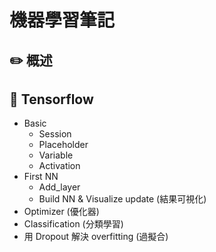 # 機器學習筆記

## :pencil2: 概述

## :closed_book: Tensorflow
  + Basic
  	+ Session
  	+ Placeholder
  	+ Variable
  	+ Activation
  + First NN
  	+ Add_layer
  	+ Build NN & Visualize update (結果可視化)
  + Optimizer (優化器)
  + Classification (分類學習)
  + 用 Dropout 解決 overfitting (過擬合)
